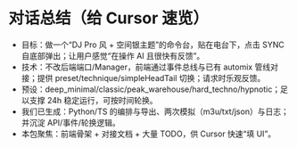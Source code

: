 # 对话总结（给 Cursor 速览）
- 目标：做一个“DJ Pro 风 + 空间银主题”的命令台，贴在电台下，点击 SYNC 自底部弹出；让用户感觉“在操作 AI 且很快有反馈”。
- 技术：不改后端端口/Manager，前端通过事件总线与已有 automix 管线对接；提供 preset/technique/simpleHeadTail 切换；请求时乐观反馈。
- 预设：deep_minimal/classic/peak_warehouse/hard_techno/hypnotic；足以支撑 24h 稳定运行，可按时间轮换。
- 我们已生成：Python/TS 的编排与导出、两次模拟（m3u/txt/json）与日志；并沉淀 API/事件/轮换逻辑。
- 本包聚焦：前端骨架 + 对接文档 + 大量 TODO，供 Cursor 快速“填 UI”。
